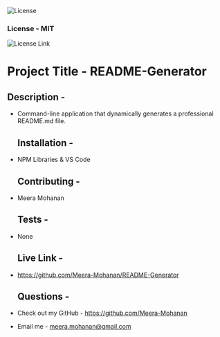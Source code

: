 
  ![License](https://img.shields.io/badge/License-MIT%20-blue.svg)
  ### License - MIT
  
  
  ![License Link](https://opensource.org/licenses/MIT-.org/)
  # Project Title -  README-Generator 
   ## Description - 
* Command-line application that dynamically generates a professional README.md file. 

   ## Installation - 
* NPM Libraries & VS Code 

   ## Contributing - 
* Meera Mohanan 

   ## Tests - 
* None 

   ## Live Link - 
* https://github.com/Meera-Mohanan/README-Generator 

   ## Questions - 
* Check out my GitHub - https://github.com/Meera-Mohanan 
* Email me - meera.mohanan@gmail.com 

